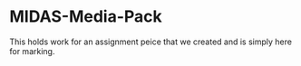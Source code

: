 # MIDAS-Media-Pack

This holds work for an assignment peice that we created and is simply here for marking. 
